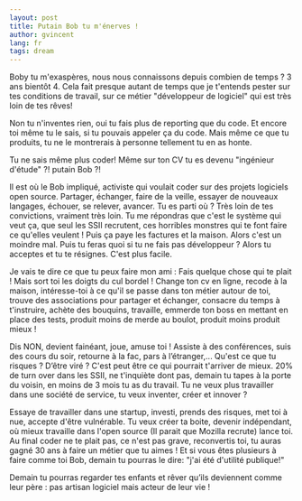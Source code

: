 ```yaml
---
layout: post
title: Putain Bob tu m'énerves !
author: gvincent
lang: fr
tags: dream
---
```


Boby tu m'exaspères, nous nous connaissons depuis combien de temps ?
3 ans bientôt 4. Cela fait presque autant de temps que je t'entends pester sur tes conditions de travail,
sur ce métier "développeur de logiciel" qui est très loin de tes rêves!

<!--more-->

Non tu n'inventes rien, oui tu fais plus de reporting que du code.
Et encore toi même tu le sais, si tu pouvais appeler ça du code.
Mais même ce que tu produits, tu ne le montrerais à personne tellement tu en as honte.

Tu ne sais même plus coder! Même sur ton CV tu es devenu "ingénieur d'étude" ?! putain Bob ?!


Il est où le Bob impliqué, activiste qui voulait coder sur des projets logiciels open source. Partager, échanger, faire de la veille, essayer de nouveaux langages, échouer, se relever, avancer. Tu es parti où ? Très loin de tes convictions, vraiment très loin.
Tu me répondras que c'est le système qui veut ça, que seul les SSII recrutent, ces horribles monstres qui te font faire ce qu'elles veulent ! Puis ça paye les factures et la maison. Alors c'est un moindre mal. Puis tu feras quoi si tu ne fais pas développeur ? Alors tu acceptes et tu te résignes. C'est plus facile.


Je vais te dire ce que tu peux faire mon ami :
Fais quelque chose qui te plait ! Mais sort toi les doigts du cul bordel !
Change ton cv en ligne, recode à la maison, intéresse-toi à ce qu'il se passe dans ton métier autour de toi, trouve des associations pour partager et échanger, consacre du temps à t'instruire, achète des bouquins, travaille, emmerde ton boss en mettant en place des tests, produit moins de merde au boulot, produit moins produit mieux !


Dis NON, devient fainéant, joue, amuse toi ! Assiste à des conférences, suis des cours du soir, retourne à la fac, pars
 à l’étranger,... Qu'est ce que tu risques ? D’être viré ? C'est peut être ce qui pourrait t'arriver de mieux.
 20% de turn over dans les SSII, ne t'inquiète dont pas, demain tu tapes à la porte du voisin, en moins de 3 mois tu as du travail.
Tu ne veux plus travailler dans une société de service, tu veux inventer, créer et innover ?

Essaye de travailler dans une startup, investi, prends des risques, met toi à nue, accepte d'être vulnérable.
Tu veux créer ta boite, devenir indépendant, où mieux travaille dans l'open source (Il parait que Mozilla recrute) lance toi.
Au final coder ne te plait pas, ce n'est pas grave, reconvertis toi, tu auras gagné 30 ans à faire un métier que tu aimes !
Et si vous êtes plusieurs à faire comme toi Bob, demain tu pourras le dire: "j'ai été d'utilité publique!"

Demain tu pourras regarder tes enfants et rêver qu’ils deviennent comme leur père : pas artisan logiciel mais acteur de leur vie !


